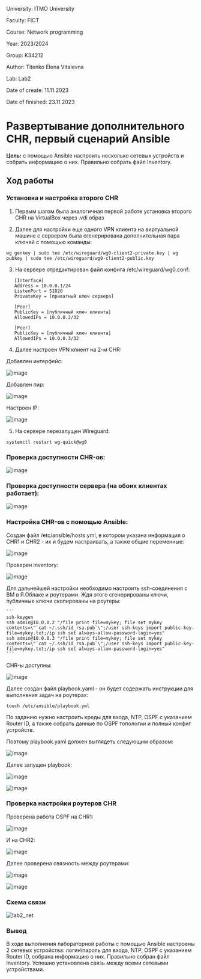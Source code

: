 University: ITMO University

Faculty: FICT

Course: Network programming

Year: 2023/2024

Group: K34212

Author: Titenko Elena Vitalevna

Lab: Lab2

Date of create: 11.11.2023

Date of finished: 23.11.2023


# Развертывание дополнительного CHR, первый сценарий Ansible

**Цель:** c помощью Ansible настроить несколько сетевых устройств и собрать информацию о них. Правильно собрать файл Inventory.

## Ход работы

### Установка и настройка второго CHR

   1. Первым шагом была аналогичная первой работе установка второго CHR на VirtualBox через .vdi образ

   2. Далее для настройки еще одного VPN клиента на виртуальной машине с сервером была сгенерирована дополнительная пара ключей с помощью команды:

   ```wg genkey | sudo tee /etc/wireguard/wg0-client2-private.key | wg pubkey | sudo tee /etc/wireguard/wg0-client2-public.key```

   3. На сервере отредактирован файл конфига /etc/wireguard/wg0.conf:
   ```
      [Interface]
      Address = 10.0.0.1/24
      ListenPort = 51820
      PrivateKey = [приватный ключ сервера]
      
      [Peer]
      PublicKey = [публичный ключ клиента]
      AllowedIPs = 10.0.0.2/32
      
      [Peer]
      PublicKey = [публичный ключ клиента]
      AllowedIPs = 10.0.0.3/32
   ```
   4. Далее настроен VPN клиент на 2-м CHR:

   Добавлен интерфейс:
   
   ![image](https://github.com/oxxawsm/2023_2024-network_programming-k34212-titenko_e_v/assets/63160594/f890bfa5-9daf-4e1a-89db-516ec230e831)

   Добавлен пир:
   
   ![image](https://github.com/oxxawsm/2023_2024-network_programming-k34212-titenko_e_v/assets/63160594/33e3faa8-dde1-4695-974b-216176a35777)

   Настроен IP:

   ![image](https://github.com/oxxawsm/2023_2024-network_programming-k34212-titenko_e_v/assets/63160594/67ad8b87-ca28-4c7f-bed8-1309d5ed0b59)

   5. На сервере перезапущен Wireguard:

   ```systemctl restart wg-quick@wg0```

### Проверка доступности CHR-ов:
   
   ![image](https://github.com/oxxawsm/2023_2024-network_programming-k34212-titenko_e_v/assets/63160594/19064f1d-a883-49b3-8791-02a41961a4ce)

### Проверка доступности сервера (на обоих клиентах работает):
   
   ![image](https://github.com/oxxawsm/2023_2024-network_programming-k34212-titenko_e_v/assets/63160594/968a1038-79bf-4792-81ac-1724295edffb)

### Настройка CHR-ов с помощью Ansible:

   Создан файл /etc/ansible/hosts.yml, в котором указана информация о CHR1 и CHR2 - их и будем настраивать, а также общие переменные:
   
   ![image](https://github.com/oxxawsm/2023_2024-network_programming-k34212-titenko_e_v/assets/63160594/f2ac8df6-e421-4e08-a8b9-ecddd5d9212e)

   Проверен inventory:

   ![image](https://github.com/oxxawsm/2023_2024-network_programming-k34212-titenko_e_v/assets/63160594/61faa944-039f-4e7a-93b5-4d17d0372b9f)

   Для дальнейшей настройки необходимо настроить ssh-соединения с ВМ в Я.Облаке и роутерами. Ждя этого сгенерированы ключи, публичные ключи скопированы на роутеры:
   
    ```
    ssh-keygen
    ssh admin@10.0.0.2 "/file print file=mykey; file set mykey contents=\"`cat ~/.ssh/id_rsa.pub`\";/user ssh-keys import public-key-file=mykey.txt;/ip ssh set always-allow-password-login=yes"
    ssh admin@10.0.0.3 "/file print file=mykey; file set mykey contents=\"`cat ~/.ssh/id_rsa.pub`\";/user ssh-keys import public-key-file=mykey.txt;/ip ssh set always-allow-password-login=yes"
    ```
    
  CHR-ы доступны:

  ![image](https://github.com/oxxawsm/2023_2024-network_programming-k34212-titenko_e_v/assets/63160594/7ae4425f-d450-4eb8-8285-fc1db180af14)

  Далее создан файл playbook.yaml - он будет содержать инструкции для выполнения задач на роутерах: 
  
  ```touch /etc/ansible/playbook.yml```

  По заданию нужно настроить креды для входа, NTP, OSPF с указанием Router ID, а также собрать данные по OSPF топологии и полный конфиг устройств. 
  
  Поэтому playbook.yaml должен выглядеть следующим образом:

  ![image](https://github.com/oxxawsm/2023_2024-network_programming-k34212-titenko_e_v/assets/63160594/cf29515c-880b-4300-905f-22c84239fb7c)

  Далее запущен playbook:

  ![image](https://github.com/oxxawsm/2023_2024-network_programming-k34212-titenko_e_v/assets/63160594/8b07f7a8-019b-4c7d-8ef4-787c1411e578)

  ![image](https://github.com/oxxawsm/2023_2024-network_programming-k34212-titenko_e_v/assets/63160594/722aaa00-5fc8-416b-8b59-20fdd29c910e)


### Проверка настройки роутеров CHR

Проверена работа OSPF на CHR1:

![image](https://github.com/oxxawsm/2023_2024-network_programming-k34212-titenko_e_v/assets/63160594/f2528836-eedc-4aa4-a6b5-59eeab64f72a)

И на CHR2:

![image](https://github.com/oxxawsm/2023_2024-network_programming-k34212-titenko_e_v/assets/63160594/b8b2d7b5-0c4d-46c6-a27f-ac1a1076fe30)

Далее проверена связность между роутерами:

![image](https://github.com/oxxawsm/2023_2024-network_programming-k34212-titenko_e_v/assets/63160594/71b2ea41-7664-4f87-beb5-a60940789eb9)

![image](https://github.com/oxxawsm/2023_2024-network_programming-k34212-titenko_e_v/assets/63160594/28265b39-af0b-4cfd-8afb-5d214e480c6f)

### Схема связи

![lab2_net](https://github.com/oxxawsm/2023_2024-network_programming-k34212-titenko_e_v/assets/63160594/b62c24fb-8208-4e08-b82c-2494b03fdb8e)


### Вывод
В ходе выполнения лабораторной работы c помощью Ansible настроены 2 сетевых устройства: логин\пароль для входа, NTP, OSPF с указанием Router ID, собрана информацию о них. Правильно собран файл Inventory. Успешно установлена связь между всеми сетевыми устройствами.


